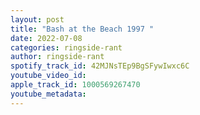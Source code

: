 ```yaml
---
layout: post
title: "Bash at the Beach 1997 "
date: 2022-07-08
categories: ringside-rant
author: ringside-rant
spotify_track_id: 42MJNsTEp9BgSFywIwxc6C
youtube_video_id: 
apple_track_id: 1000569267470
youtube_metadata: 
---
```


